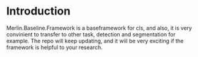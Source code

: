 # Introduction
Merlin.Baseline.Framework is a baseframework for cls, and also, it is very convinient to transfer to other task, detection and segmentation for example. The repo will keep updating, and it wiil be very exciting if the framework is helpful to your research.
